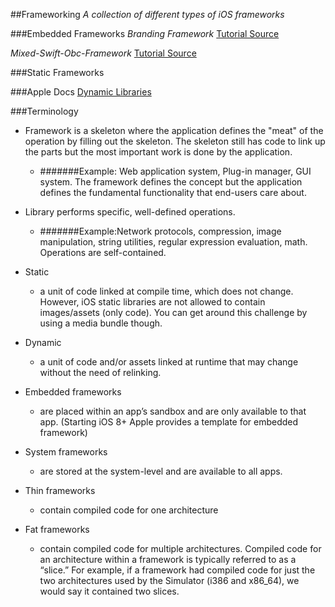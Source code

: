 ##Frameworking
_A collection of different types of iOS frameworks_



###Embedded Frameworks
_Branding Framework_
[Tutorial Source](http://code.hootsuite.com/an-introduction-to-creating-and-distributing-embedded-frameworks-in-ios/)

_Mixed-Swift-Obc-Framework_
[Tutorial Source](https://github.com/danieleggert/mixed-swift-objc-framework)

###Static Frameworks



###Apple Docs
[Dynamic Libraries](https://developer.apple.com/library/mac/documentation/DeveloperTools/Conceptual/DynamicLibraries/100-Articles/OverviewOfDynamicLibraries.html#//apple_ref/doc/uid/TP40001873-SW1)


###Terminology

* Framework
	is a skeleton where the application defines the "meat" of the operation by filling out the skeleton. The skeleton still has code to link up the parts but the most important work is done by the application.
	* #######Example: 
Web application system, Plug-in manager, GUI system. The framework defines the concept but the application defines the fundamental functionality that end-users care about.

* Library
	performs specific, well-defined operations.
	* #######Example:Network protocols, compression, image manipulation, string utilities, regular expression evaluation, math. Operations are self-contained.

* Static
	* a unit of code linked at compile time, which does not change.
	However, iOS static libraries are not allowed to contain images/assets (only code). You can get around this challenge by using a media bundle though.

* Dynamic
	* a unit of code and/or assets linked at runtime that may change without the need of relinking.

* Embedded frameworks 
	* are placed within an app’s sandbox and are only available to that app. (Starting iOS 8+ Apple provides a template for embedded framework)

* System frameworks
	* are stored at the system-level and are available to all apps.

* Thin frameworks 
	* contain compiled code for one architecture

* Fat frameworks
	* contain compiled code for multiple architectures. Compiled code for an architecture within a framework is typically referred to as a “slice.” For example, if a framework had compiled code for just the two architectures used by the Simulator (i386 and x86_64), we would say it contained two slices.


